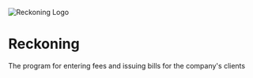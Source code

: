 ![Reckoning Logo](https://github.com/leszekjanczewski/Reckoning/blob/master/src/main/resources/static/images/reckoning_logo.png)
# Reckoning
The program for entering fees and issuing bills for the company's clients
